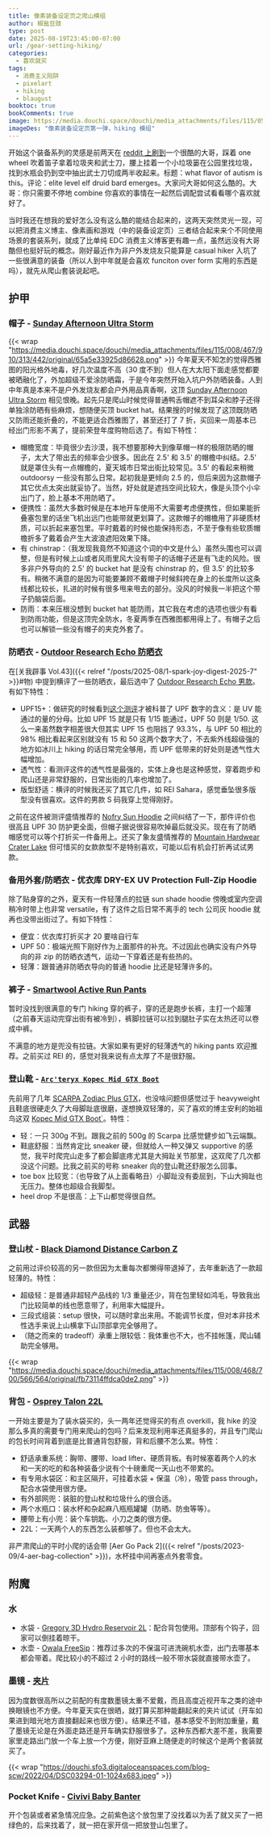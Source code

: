 ```yaml
---
title: 像素装备设定页之爬山模组
author: 椒盐豆豉
type: post
date: 2025-08-19T23:45:00-07:00
url: /gear-setting-hiking/
categories:
  - 喜欢就买
tags:
  - 消费主义陷阱
  - pixelart
  - hiking
  - blaugust
booktoc: true
bookComments: true
image: https://media.douchi.space/douchi/media_attachments/files/115/059/762/659/017/568/original/8c903225e8bc7562.png
imageDes: "像素装备设定页第一弹，hiking 模组"
---
```


开始这个装备系列的灵感是前两天在 [reddit 上刷到](https://www.reddit.com/r/TheRandomest/s/vuvlVtdgsU)一个很酷的大哥，踩着 one wheel 吹着笛子拿着垃圾夹和武士刀，腰上挂着一个小垃圾篓在公园里找垃圾，找到水瓶会扔到空中抽出武士刀切成两半收起来。标题：what flavor of autism is this。评论：elite level elf druid bard emerges。大家问大哥如何这么酷的。大哥：你只需要不停地 combine 你喜欢的事情在一起然后调配尝试看看哪个喜欢就好了。

当时我还在想我的爱好怎么没有这么酷的能结合起来的，这两天突然灵光一现，可以把消费主义博主、像素画和游戏（中的装备设定页）三者结合起来来个不同使用场景的套装系列，就成了比单纯 EDC 消费主义博客更有趣一点，虽然远没有大哥酷但也挺好玩的概念。刚好最近作为非户外发烧友只能算是 casual hiker 入坑了一些很满意的装备（所以人到中年就是会喜欢 funciton over form 实用的东西是吗），就先从爬山套装说起吧。

<!--more-->


## 护甲
### 帽子 - [Sunday Afternoon Ultra Storm](https://amzn.to/41JLFxl)
{{< wrap "https://media.douchi.space/douchi/media_attachments/files/115/008/467/910/313/442/original/65a5e33925d86628.png" >}}
今年夏天不知怎的觉得西雅图的阳光格外地毒，好几次温度不高（30 度不到）但人在大太阳下面走感觉都要被晒融化了，外加超级不爱涂防晒霜，于是今年突然开始入坑户外防晒装备。人到中年真是本来不是户外发烧友都会户外用品真香啊，这顶 [Sunday Afternoon Ultra Storm](https://amzn.to/41JLFxl) 相见恨晚。起先只是爬山时候觉得普通鸭舌帽遮不到耳朵和脖子还得单独涂防晒有些麻烦，想随便买顶 bucket hat。结果搜的时候发现了这顶既防晒又防雨还能折叠的，不能更适合西雅图了，甚至还打了 7 折，买回来一周基本已经出门形影不离了，提前荣登年度购物后选了。有如下特性：
- 帽檐宽度：毕竟很少去沙漠，我不想要那种大到像草帽一样的极限防晒的帽子，太大了带出去的频率会少很多。因此在 2.5' 和 3.5' 的帽檐中纠结。2.5' 就是罩住头有一点帽檐的，夏天城市日常出街比较常见。3.5' 的看起来稍微 outdoorsy 一些没有那么日常。起初我是更倾向 2.5 的，但后来因为这款帽子其它优点太突出就妥协了。当然，好处就是遮挡空间比较大，像是头顶个小伞出门了，脸上基本不用防晒了。
- 便携性：虽然大多数时候是在本地开车使用不大需要考虑便携性，但如果能折叠塞包里的话坐飞机出远门也能带就更划算了。这款帽子的帽檐用了非硬质材质，可以折起来塞包里。平时戴着的时候也能保持形态，不至于像有些软质帽檐折多了戴着会产生大波浪遮阳效果下降。
- 有 chinstrap：（我发现我竟然不知道这个词的中文是什么）虽然头围也可以调整，但是有时候上山或者风雨里风大没有带子的话帽子还是有飞走的风险。很多非户外导向的 2.5' 的 bucket hat 是没有 chinstrap 的，但 3.5' 的比较多有。稍微不满意的是因为可能要兼顾不戴帽子时候斜挎在身上的长度所以这条线都比较长，扎进的时候有很多甩来甩去的部分。没风的时候我一半把这个带子扔脑袋后面。
- 防雨：本来压根没想到 bucket hat 能防雨，其它我在考虑的选项也很少有看到防雨功能，但是这顶完全防水，冬夏两季在西雅图都用得上了。有帽子之后也可以解锁一些没有帽子的夹克外套了。

### 防晒衣 - [Outdoor Research Echo 防晒衣](https://amzn.to/46yXSbu)
在[关我辟事 Vol.43]({{< relref "/posts/2025-08/1-spark-joy-digest-2025-7" >}}#物) 中提到横评了一些防晒衣，最后选中了 [Outdoor Research Echo 男款](https://amzn.to/46yXSbu)。有如下特性：
- UPF15+：做研究的时候看到[这个测评](https://www.adventurealan.com/best-sun-hoodies-hiking/?utm_source=blog.douchi.space)才被科普了 UPF 数字的含义：是 UV 能通过的量的分母。比如 UPF 15 就是只有 1/15 能通过，UPF 50 则是 1/50. 这么一来虽然数字相差很大但其实 UPF 15 也阻挡了 93.3%，与 UPF 50 相比的 98% 相比看起来区别就没有 15 和 50 这两个数字大了，不去紫外线超级强的地方如冰川上 hiking 的话日常完全够用，而 UPF 低带来的好处则是透气性大幅增加。
- 透气性：看测评这件的透气性是最强的，实体上身也是这种感觉，穿着跑步和爬山还是非常舒服的，日常出街的几率也增加了。
- 版型舒适：横评的时候我还买了其它几件，如 REI Sahara，感觉垂坠很多版型没有很喜欢。这件的男款 S 码我穿上觉得刚好。

之前在这件被测评盛情推荐的 [Nofry Sun Hoodie](https://amzn.to/3HJmDHS) 之间纠结了一下，那件评价也很高且 UPF 30 防护更全面，但帽子据说很容易吹掉最后就没买。现在有了防晒帽感觉可以等个打折买一件备用上。还买了象友盛情推荐的 [Mountain Hardwear Crater Lake](https://amzn.to/3IzGfyc) 但可惜买的女款款型不是特别喜欢，可能以后有机会打折再试试男款。

### 备用外套/防晒衣 - 优衣库 DRY-EX UV Protection Full-Zip Hoodie
除了贴身穿的之外，夏天有一件轻薄点的拉链 sun shade hoodie 傍晚或室内空调稍冷时带上也非常 versatile，有了这件之后日常不离手的 tech 公司灰 hoodie 就再也没带出街过了。有如下特性：
- 便宜：优衣库打折买才 20 要啥自行车
- UPF 50：极端光照下刚好作为上面那件的补充。不过因此也确实没有户外导向的非 zip 的防晒衣透气，运动一下穿着还是有些热的。
- 轻薄：跟普通非防晒衣导向的普通 hoodie 比还是轻薄许多的。

### 裤子 - [Smartwool Active Run Pants](https://amzn.to/4fM0XYg)
暂时没找到很满意的专门 hiking 穿的裤子，穿的还是跑步长裤，主打一个超薄（之前春天运动完穿出街有被冷到），裤脚拉链可以拉到腿肚子实在太热还可以卷成中裤。

不满意的地方是兜没有拉链。大家如果有更好的轻薄透气的 hiking pants 欢迎推荐。之前买过 REI 的，感觉对我来说有点太厚了不是很舒服。

### 登山靴 - [`Arc'teryx Kopec Mid GTX Boot`](https://amzn.to/43TzH5O)
先前用了几年 [SCARPA Zodiac Plus GTX](https://amzn.to/4lviHs3)，也没啥问题但感觉过于 heavyweight 且鞋底很硬走久了大母脚趾底很磨，遂想换双轻薄的，买了喜欢的博主安利的始祖鸟这双 [Kopec Mid GTX Boot`](https://amzn.to/43TzH5O)。特性：
- 轻：一只 300g 不到。跟我之前的 500g 的 Scarpa 比感觉健步如飞云端飘。
- 鞋底舒服：当然肯定比 sneaker 硬，但就给人一种又弹又 supportive 的感觉，我平时爬完山走多了都会脚底疼尤其是大拇趾关节那里，这双爬了几次都没这个问题。比我之前买的号称 sneaker 向的登山靴还舒服怎么回事。
- toe box 比较宽：（也导致了从上面看略丑）小脚趾没有委屈到，下山大拇趾也无压力。整体也超级合我脚型。
- heel drop 不是很高：上下山都觉得很自然。


## 武器
### 登山杖 - [Black Diamond Distance Carbon Z](https://amzn.to/4gVgLIe)
之前用过评价较高的另一款但因为太重每次都懒得带退掉了，去年重新选了一款超轻薄的。特性：
- 超级轻：是普通非超轻产品线的 1/3 重量还少，背在包里轻如鸿毛，导致我出门比较简单的线也愿意带了，利用率大幅提升。
- 三段式组装：setup 很快，可以随时拿出来用。不能调节长度，但对本非技术性选手来说上山横拿下山顶部拿完全够用了。
- （随之而来的 tradeoff）承重上限较低：我体重也不大，也不挂帐篷，爬山辅助完全够用。

{{< wrap "https://media.douchi.space/douchi/media_attachments/files/115/008/468/700/566/564/original/fb73114ffdca0de2.png" >}}
### 背包 - [Osprey Talon 22L](https://amzn.to/4ly1dLC)
一开始主要是为了装水袋买的，头一两年还觉得买的有点 overkill，我 hike 的没那么多真的需要专门用来爬山的包吗？后来发现利用率还真挺多的，并且专门爬山的包长时间背着到底是比普通背包舒服，背和后腰不怎么累。特性：
- 舒适承重系统：胸带、腰带、load lifter、硬质背板。有时候塞着两个人的水和一天的吃的和各种装备少说有个十磅重爬一天山也不带累的。
- 有专用水袋区：和主区隔开，可挂着水袋 + 保温（冷），吸管 pass through，配合水袋使用很方便。
- 有外部网兜：装脏的登山杖和垃圾什么的很合适。
- 两个水瓶口：装水杯和杂起麻八瓶瓶罐罐（防晒、防虫等等）。
- 腰带上有小兜：装个车钥匙、小刀之类的很方便。
- 22L：一天两个人的东西怎么装都够了。但也不会太大。

非严肃爬山的平时小爬的话会带 [Aer Go Pack 2]({{< relref "/posts/2023-09/4-aer-bag-collection" >}})，水杯挂中间再塞点外套零食。

## 附魔 
### 水
- 水袋 - [Gregory 3D Hydro Reservoir 2L](https://amzn.to/4mmoyBc)：配合背包使用。顶部有个钩子，回家可以倒挂着晾干。
- 水壶 - [Owala FreeSip]((https://amzn.to/477opdH))：推荐过多次的不保温可进洗碗机水壶，出门去哪基本都会带着。爬比较小的不超过 2 小时的路线一般不带水袋就直接带水壶了。

### 墨镜 - [夹片](https://amzn.to/4foLxZY) 
因为度数很高所以之前配的有度数墨镜太重不爱戴，而且高度近视开车之类的途中换眼镜也不方便。今年夏天实在很晒，就打算买那种能翻起来的夹片试试（开车如果进到暗光地方直接翻起来也很方便）。结果还不错，基本感受不到附加重量，戴了墨镜无论是在外面走路还是开车确实舒服很多了。这种东西都大差不差，我需要家里走路出门放一个车上放一个方便，刚好亚麻上随便走的时候这个是两个套装就买了。


{{< wrap "https://douchi.sfo3.digitaloceanspaces.com/blog-scw/2022/04/DSC03294-01-1024x683.jpeg" >}}
### Pocket Knife - [Civivi Baby Banter](https://amzn.to/3qZmZyI)
开个包装或者紧急情况应急。之前紫色这个放包里了没找着以为丢了就又买了一把绿色的，后来找着了，就一把在家开信一把放登山包里了。
